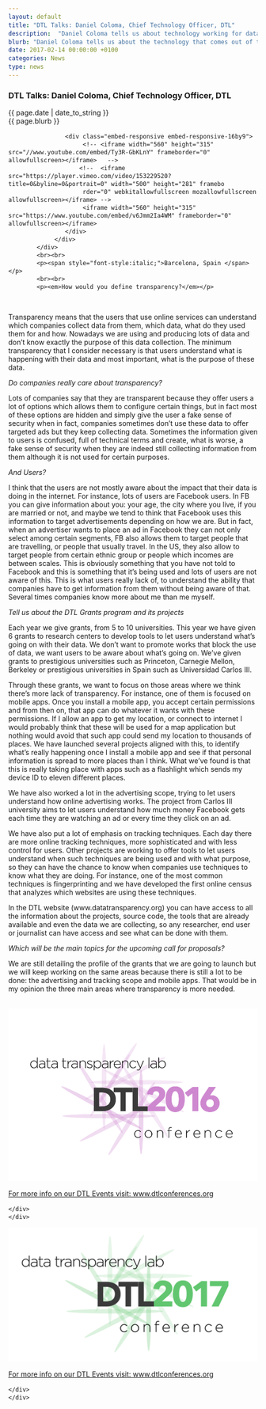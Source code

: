 ```yaml
---
layout: default
title: "DTL Talks: Daniel Coloma, Chief Technology Officer, DTL"
description:  "Daniel Coloma tells us about technology working for data transparency."
blurb: "Daniel Coloma tells us about the technology that comes out of the Data Transparency Lab."
date: 2017-02-14 00:00:00 +0100
categories: News
type: news
---
```


<div class="post-container">
<h3> DTL Talks: Daniel Coloma, Chief Technology Officer, DTL</h3> 


<div class="post-date">
{{ page.date | date_to_string }}
</div>

<div class="blurb">
{{ page.blurb }}
</div>

<div class="post-body">
<div class="row">
				 <div class="col-sm-12"> 
 
				 	<div class="embed-responsive embed-responsive-16by9">
				 		 <!-- <iframe width="560" height="315" src="//www.youtube.com/embed/Ty3R-GbKLnY" frameborder="0" allowfullscreen></iframe>   -->
				 		<!--  <iframe src="https://player.vimeo.com/video/153229520?title=0&byline=0&portrait=0" width="500" height="281" framebo
				 		 rder="0" webkitallowfullscreen mozallowfullscreen allowfullscreen></iframe> -->
				 		 <iframe width="560" height="315" src="https://www.youtube.com/embed/v6Jmm2Ia4WM" frameborder="0" allowfullscreen></iframe>
					</div>
				 </div>		     
			</div>
			<br><br>
			<p><span style="font-style:italic;">Barcelona, Spain </span></p>	
			<br><br>
			<p><em>How would you define transparency?</em></p>


<br>

<p>Transparency means that the users that use online services can understand which companies collect data from them, which data, what do they used them for and how. Nowadays we are using and producing lots of data and don’t know exactly the purpose of this data collection. The minimum transparency that I consider necessary is that users understand what is happening with their data and most important, what is the purpose of these data.</p>

<p><em>Do companies really care about transparency?</em></p>

<p>Lots of companies say that they are transparent because they offer users a lot of options which allows them to configure certain things, but in fact most of these options are hidden and simply give the user a fake sense of security when in fact, companies sometimes don’t use these data to offer targeted ads but they keep collecting data. Sometimes the information given to users is confused, full of technical terms and create, what is worse, a fake sense of security when they are indeed still collecting information from them although it is not used for certain purposes.</p>

 
<p><em>And Users?</em></p>

<p>I think that the users are not mostly aware about the impact that their data is doing in the internet. For instance, lots of users are Facebook users. In FB you can give information about you: your age, the city where you live, if you are married or not, and maybe we tend to think that Facebook uses this information to target advertisements depending on how we are. But in fact, when an advertiser wants to place an ad in Facebook they can not only select among certain segments, FB also allows them to target people that are travelling, or people that usually travel. In the US, they also allow to target people from certain ethnic group or people which incomes are between scales. This is obviously something that you have not told to Facebook and this is something that it’s being used and lots of users are not aware of this. This is what users really lack of, to understand the ability that companies have to get information from them without being aware of that. Several times companies know more about me than me myself.</p>


<p><em>Tell us about the DTL Grants program and its projects</em></p>

<p>Each year we give grants, from 5 to 10 universities. This year we have given 6 grants to research centers to develop tools to let users understand what’s going on with their data. We don’t want to promote works that block the use of data, we want users to be aware about what’s going on. We’ve given grants to prestigious universities such as Princeton, Carnegie Mellon, Berkeley or prestigious universities in Spain such as Universidad Carlos III.</p>

<p>Through these grants, we want to focus on those areas where we think there’s more lack of transparency. For instance, one of them is focused on mobile apps. Once you install a mobile app, you accept certain permissions and from then on, that app can do whatever it wants with these permissions. If I allow an app to get my location, or connect to internet I would probably think that these will be used for a map application but nothing would avoid that such app could send my location to thousands of places. We have launched several projects aligned with this, to identify what’s really happening once I install a mobile app and see if that personal information is spread to more places than I think. What we’ve found is that this is really taking place with apps such as a flashlight which sends my device ID to eleven different places.</p>

<p>We have also worked a lot in the advertising scope, trying to let users understand how online advertising works. The project from Carlos III university aims to let users understand how much money Facebook gets each time they are watching an ad or every time they click on an ad.</p>

<p>We have also put a lot of emphasis on tracking techniques. Each day there are more online tracking techniques, more sophisticated and with less control for users. Other projects are working to offer tools to let users understand when such techniques are being used and with what purpose, so they can have the chance to know when companies use techniques to know what they are doing. For instance, one of the most common techniques is fingerprinting and we have developed the first online census that analyzes which websites are using these techniques.</p>

<p>In the DTL website (www.datatransparency.org) you can have access to all the information about the projects, source code, the tools that are already available and even the data we are collecting, so any researcher, end user or journalist can have access and see what can be done with them.</p>

<p><em>Which will be the main topics for the upcoming call for proposals?</em></p>

<p>We are still detailing the profile of the grants that we are going to launch but we will keep working on the same areas because there is still a lot to be done: the advertising and tracking scope and mobile apps. That would be in my opinion the three main areas where transparency is more needed.</p>
<!-- <p><a href="http://dtlconferences.org/">DTL2015</a> gathered world-class researchers, industry leaders, policymakers, developers and communicators who are leading the development of an Internet that is more respectful to personal data online.
Over 20 presentations of cutting-edge research, panels, and discussions surrounding the future of personal data and data transparency online.
The hub of this effort is the Data Transparency Lab, a community effort founded by MIT Connection Science, Mozilla Foundation, Open Data Institute and Telefónica.</p> -->

<br>

<div class="row">
	<div class="col-sm-12"> 
				<!-- link a la imagen -->
		<a href="http://dtlconferences.org/"><img class="img-responsive" title="" src="/images/2016-jumbologo.png"></a>		
		 <p><a href="http://dtlconferences.org/">For more info on our DTL Events visit: www.dtlconferences.org</a></p>

	</div>
	</div>
		

<div class="row">
	<div class="col-sm-12"> 
				<!-- link a la imagen -->
		<a href="http://dtlconferences.org/"><img class="img-responsive" title="" src="/images/dtl2017.png"></a>		
		 <p><a href="http://dtlconferences.org/">For more info on our DTL Events visit: www.dtlconferences.org</a></p>

	</div>
	</div>
<!-- close post body -->
</div>
</div>
